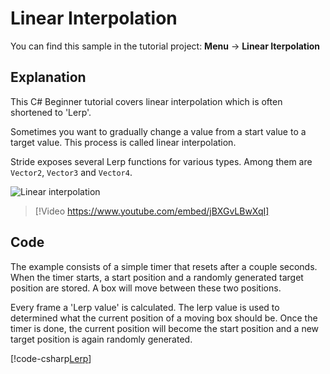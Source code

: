 # Linear Interpolation
You can find this sample in the tutorial project: **Menu** → **Linear Iterpolation**

## Explanation
This C# Beginner tutorial covers linear interpolation which is often shortened to 'Lerp'.

Sometimes you want to gradually change a value from a start value to a target value. This process is called linear interpolation.

Stride exposes several Lerp functions for various types. Among them are `Vector2`, `Vector3` and `Vector4`.

![Linear interpolation](media/lerp.webp)


> [!Video https://www.youtube.com/embed/jBXGvLBwXqI]

## Code

The example consists of a simple timer that resets after a couple seconds. When the timer starts, a start position and a randomly generated target position are stored. A box will move between these two positions.

Every frame a 'Lerp value' is calculated. The lerp value is used to determined what the current position of a moving box should be. Once the timer is done, the current position will become the start position and a new target position is again randomly generated.

[!code-csharp[Lerp](../../../../stride/samples/Tutorials/CSharpBeginner/CSharpBeginner/CSharpBeginner.Game/Code/LerpDemo.cs)]